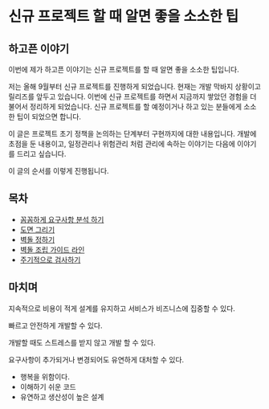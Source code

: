 # 신규 프로젝트 할 때 알면 좋을 소소한 팁

## 하고픈 이야기
이번에 제가 하고픈 이야기는 신규 프로젝트를 할 때 알면 좋을 소소한 팁입니다.

저는 올해 9월부터 신규 프로젝트를 진행하게 되었습니다. 현재는 개발 막바지 상황이고 릴리즈를 앞두고 있습니다. 이번에 신규 프로젝트를 하면서 지금까지 쌓았던 경험을 더불어서 정리하게 되었습니다. 신규 프로젝트를 할 예정이거나 하고 있는 분들에게 소소한 팁이 되었으면 합니다.

이 글은 프로젝트 초기 정책을 논의하는 단계부터 구현까지에 대한 내용입니다. 개발에 초점을 둔 내용이고, 일정관리나 위험관리 처럼 관리에 속하는 이야기는 다음에 이야기를 드리고 싶습니다.

이 글의 순서를 이렇게 진행됩니다.

## 목차
- [꼼꼼하게 요구사항 분석 하기](#꼼꼼하게-요구사항-분석-하기)
- [도면 그리기](#도면-그리기)
- [벽돌 정하기](#벽돌-정하기)
- [벽돌 조립 가이드 라인](#벽돌-조립-가이드-라인)
- [주기적으로 검사하기](#주기적으로-검사하기)



## 마치며

지속적으로 비용이 적게 설계를 유지하고 서비스가 비즈니스에 집중할 수 있다.

빠르고 안전하게 개발할 수 있다.

개발할 때도 스트레스를 받지 않고 개발 할 수 있다.

요구사항이 추가되거나 변경되어도 유연하게 대처할 수 있다.

- 행복을 위함이다.
- 이해하기 쉬운 코드
- 유연하고 생산성이 높은 설계